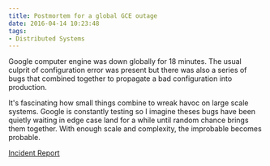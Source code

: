 ```yaml
---
title: Postmortem for a global GCE outage
date: 2016-04-14 10:23:48
tags:
- Distributed Systems
---
```

Google computer engine was down globally for 18 minutes.  The usual culprit of configuration error was present but there was also a series of bugs that combined together to propagate a bad configuration into production.

It's fascinating how small things combine to wreak havoc on large scale systems.  Google is constantly testing so I imagine theses bugs have been quietly waiting in edge case land for a while until random chance brings them together.  With enough scale and complexity, the improbable becomes probable.

[Incident Report](https://status.cloud.google.com/incident/compute/16007)